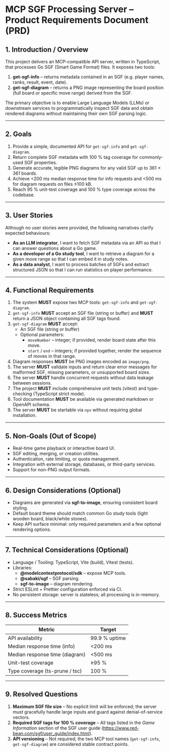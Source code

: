 # MCP SGF Processing Server – Product Requirements Document (PRD)

## 1. Introduction / Overview
This project delivers an MCP-compatible API server, written in TypeScript, that processes Go SGF (Smart Game Format) files. It exposes two tools:

1. **get-sgf-info** – returns metadata contained in an SGF (e.g. player names, ranks, result, event, date).
2. **get-sgf-diagram** – returns a PNG image representing the board position (full board or specific move range) derived from the SGF.

The primary objective is to enable Large Language Models (LLMs) or downstream services to programmatically inspect SGF data and obtain rendered diagrams without maintaining their own SGF parsing logic.

---

## 2. Goals
1. Provide a simple, documented API for `get-sgf-info` and `get-sgf-diagram`.
2. Return complete SGF metadata with 100 % tag coverage for commonly-used SGF properties.
3. Generate accurate, legible PNG diagrams for any valid SGF up to 361 × 361 boards.
4. Achieve <200 ms median response time for info requests and <500 ms for diagram requests on files ≤100 kB.
5. Reach 95 % unit-test coverage and 100 % type coverage across the codebase.

---

## 3. User Stories
Although no user stories were provided, the following narratives clarify expected behaviours:

* **As an LLM integrator**, I want to fetch SGF metadata via an API so that I can answer questions about a Go game.
* **As a developer of a Go study tool**, I want to retrieve a diagram for a given move range so that I can embed it in study notes.
* **As a data analyst**, I want to process batches of SGFs and extract structured JSON so that I can run statistics on player performance.

---

## 4. Functional Requirements
1. The system **MUST** expose two MCP tools: `get-sgf-info` and `get-sgf-diagram`.
2. `get-sgf-info` **MUST** accept an SGF file (string or buffer) and **MUST** return a JSON object containing all SGF tags found.
3. `get-sgf-diagram` **MUST** accept:
   * An SGF file (string or buffer)
   * Optional parameters:
     * `moveNumber` – integer; if provided, render board state after this move.
     * `start` / `end` – integers; if provided together, render the sequence of moves in that range.
4. Diagram responses **MUST** be PNG images encoded as `image/png`.
5. The server **MUST** validate inputs and return clear error messages for malformed SGF, missing parameters, or unsupported board sizes.
6. The server **MUST** handle concurrent requests without data leakage between sessions.
7. The project **MUST** include comprehensive unit tests (vitest) and type-checking (TypeScript strict mode).
8. Tool documentation **MUST** be available via generated markdown or OpenAPI schema.
9. The server **MUST** be startable via `npx` without requiring global installation.

---

## 5. Non-Goals (Out of Scope)
* Real-time game playback or interactive board UI.
* SGF editing, merging, or creation utilities.
* Authentication, rate limiting, or quota management.
* Integration with external storage, databases, or third-party services.
* Support for non-PNG output formats.

---

## 6. Design Considerations (Optional)
* Diagrams are generated via **sgf-to-image**, ensuring consistent board styling.
* Default board theme should match common Go study tools (light wooden board, black/white stones).
* Keep API surface minimal: only required parameters and a few optional rendering options.

---

## 7. Technical Considerations (Optional)
* Language / Tooling: TypeScript, Vite (build), Vitest (tests).
* Libraries:
  * **@modelcontextprotocol/sdk** – expose MCP tools.
  * **@sabaki/sgf** – SGF parsing.
  * **sgf-to-image** – diagram rendering.
* Strict ESLint + Prettier configuration enforced via CI.
* No persistent storage: server is stateless; all processing is in-memory.

---

## 8. Success Metrics
| Metric | Target |
| --- | --- |
| API availability | 99.9 % uptime |
| Median response time (info) | <200 ms |
| Median response time (diagram) | <500 ms |
| Unit-test coverage | ≥95 % |
| Type coverage (ts-prune / tsc) | 100 % |

---

## 9. Resolved Questions
1. **Maximum SGF file size** – No explicit limit will be enforced; the server must gracefully handle large inputs and guard against denial-of-service vectors.
2. **Required SGF tags for 100 % coverage** – All tags listed in the *Game Information* section of the SGF user guide (<https://www.red-bean.com/sgf/user_guide/index.html>).
3. **API versioning** – Not required; the two MCP tool names (`get-sgf-info`, `get-sgf-diagram`) are considered stable contract points.